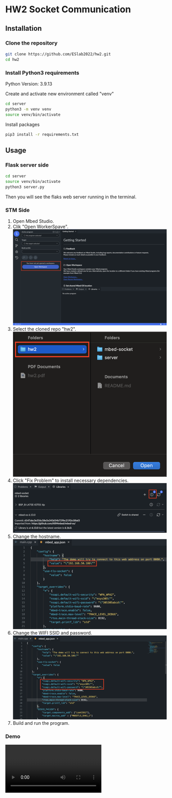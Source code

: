 # HW2 Socket Communication

## Installation

### Clone the repository

```bash
git clone https://github.com/ESlab2022/hw2.git
cd hw2
```

### Install Python3 requirements

Python Version: 3.9.13

Create and activate new environment called "venv"

```bash
cd server
python3 -m venv venv
source venv/bin/activate
```

Install packages

```bash
pip3 install -r requirements.txt
```

## Usage

### Flask server side

```bash
cd server
source venv/bin/activate
python3 server.py
```

Then you will see the flaks web server running in the terminal.

### STM Side

1. Open Mbed Studio.
2. Clik "Open WorkerSpave".
   <img src="docs/open_workspace.png" >
3. Select the cloned repo "hw2".
   <img src="docs/select_repo.png" >
4. Click "Fix Problem" to install necessary dependencies.
   <img src="docs/click_fix_problem.png" >
5. Change the hostname.
   <img src="docs/change_hostname.png" >
6. Change the WIFI SSID and password.
   <img src="docs/change_wifi_identities.png" >
7. Build and run the program.

### Demo

<video src="docs/full_demo.mp4"></video>
